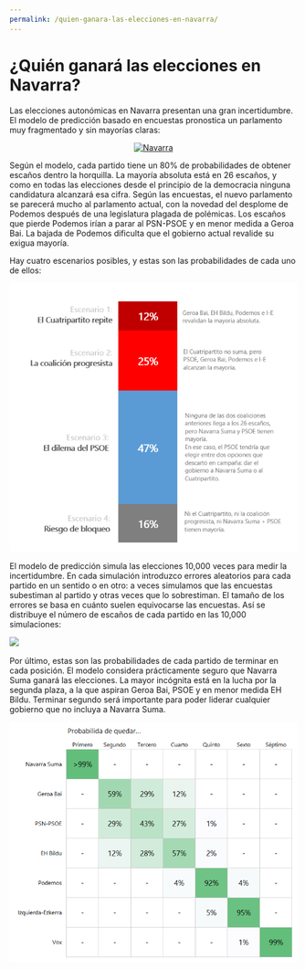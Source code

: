 ```yaml
---
permalink: /quien-ganara-las-elecciones-en-navarra/
---
```

# ¿Quién ganará las elecciones en Navarra?

Las elecciones autonómicas en Navarra presentan una gran incertidumbre. El modelo de predicción basado en encuestas pronostica un parlamento muy fragmentado y sin mayorías claras:

<div>
    <a href="https://plot.ly/~iarbeloa/34/?share_key=WB6cVbR8Lg96iwluAD9a5y" target="_blank" title="Navarra" style="display: block; text-align: center;"><img src="https://plot.ly/~iarbeloa/34.png?share_key=WB6cVbR8Lg96iwluAD9a5y" alt="Navarra" style="max-width: 100%;width: 900px;"  width="900" onerror="this.onerror=null;this.src='https://plot.ly/404.png';" /></a>
</div>

Según el modelo, cada partido tiene un 80% de probabilidades de obtener escaños dentro la horquilla. La mayoría absoluta está en 26 escaños, y como en todas las elecciones desde el principio de la democracia ninguna candidatura alcanzará esa cifra.
Según las encuestas, el nuevo parlamento se parecerá mucho al parlamento actual, con la novedad del desplome de Podemos después de una legislatura plagada de polémicas. Los escaños que pierde Podemos irían a parar al PSN-PSOE y en menor medida a Geroa Bai. La bajada de Podemos dificulta que el gobierno actual revalide su exigua mayoría.

Hay cuatro escenarios posibles, y estas son las probabilidades de cada uno de ellos:

![](/images/2019_regional_elections_forecast/2019-05-26-escenarios-navarra.png)

El modelo de predicción simula las elecciones 10,000 veces para medir la incertidumbre. En cada simulación introduzco errores aleatorios para cada partido en un sentido o en otro: a veces simulamos que las encuestas subestiman al partido y otras veces que lo sobrestiman. El tamaño de los errores se basa en cuánto suelen equivocarse las encuestas. Así se distribuye el número de escaños de cada partido en las 10,000 simulaciones:

![](/images/2019_regional_elections_forecast/2019-05-26-escaños-navarra.png)

Por último, estas son las probabilidades de cada partido de terminar en cada posición. El modelo considera prácticamente seguro que Navarra Suma ganará las elecciones. La mayor incógnita está en la lucha por la segunda plaza, a la que aspiran Geroa Bai, PSOE y en menor medida EH Bildu. Terminar segundo será importante para poder liderar cualquier gobierno que no incluya a Navarra Suma.

![](/images/2019_regional_elections_forecast/2019-05-26-orden-navarra.png)